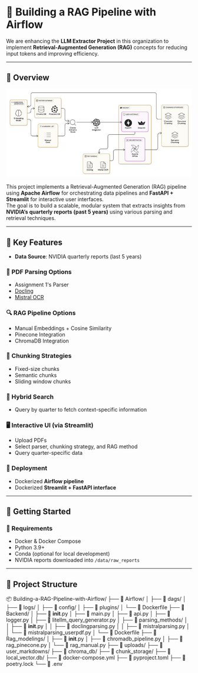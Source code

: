 # 📘 Building a RAG Pipeline with Airflow

We are enhancing the **LLM Extractor Project** in this organization to implement **Retrieval-Augmented Generation (RAG)** concepts for reducing input tokens and improving efficiency.

---

## 📌 Overview
![alt text](image.png)


This project implements a Retrieval-Augmented Generation (RAG) pipeline using **Apache Airflow** for orchestrating data pipelines and **FastAPI + Streamlit** for interactive user interfaces.  
The goal is to build a scalable, modular system that extracts insights from **NVIDIA’s quarterly reports (past 5 years)** using various parsing and retrieval techniques.

---

## 🧠 Key Features

- **Data Source**: NVIDIA quarterly reports (last 5 years)

### 📄 PDF Parsing Options
- Assignment 1's Parser  
- [Docling](https://github.com/docling)  
- [Mistral OCR](https://mistral.ai/news/mistral-ocr)

### 🔍 RAG Pipeline Options
- Manual Embeddings + Cosine Similarity  
- Pinecone Integration  
- ChromaDB Integration  

### 📏 Chunking Strategies
- Fixed-size chunks  
- Semantic chunks  
- Sliding window chunks  

### 🧠 Hybrid Search
- Query by quarter to fetch context-specific information  

### 🖥️ Interactive UI (via Streamlit)
- Upload PDFs  
- Select parser, chunking strategy, and RAG method  
- Query quarter-specific data  

### 🚀 Deployment
- Dockerized **Airflow pipeline**  
- Dockerized **Streamlit + FastAPI interface**

---

## 🚀 Getting Started

### 🔧 Requirements
- Docker & Docker Compose  
- Python 3.9+  
- Conda (optional for local development)  
- NVIDIA reports downloaded into `/data/raw_reports`

---

## 📂 Project Structure
📦 Building-a-RAG-Pipeline-with-Airflow/
├── 📂 Airflow/
│   ├── 📂 dags/
│   ├── 📂 logs/
│   ├── 📂 config/
│   ├── 📂 plugins/
│   └── 📄 Dockerfile
├── 📂 Backend/
│   ├── 📄 __init__.py
│   ├── 📄 main.py
│   ├── 📄 api.py
│   ├── 📄 logger.py
│   ├── 📄 litellm_query_generator.py
│   ├── 📂 parsing_methods/
│   │   ├── 📄 __init__.py
│   │   ├── 📄 doclingparsing.py
│   │   ├── 📄 mistralparsing.py
│   │   └── 📄 mistralparsing_userpdf.py
│   └── 📄 Dockerfile
├── 📂 Rag_modelings/
│   ├── 📄 __init__.py
│   ├── 📄 chromadb_pipeline.py
│   ├── 📄 rag_pinecone.py
│   └── 📄 rag_manual.py
├── 📂 uploads/
├── 📂 user_markdowns/
├── 📂 chroma_db/
├── 📂 chunk_storage/
├── 📂 local_vector.db/
├── 📄 docker-compose.yml
├── 📄 pyproject.toml
├── 📄 poetry.lock
└── 📄 .env

